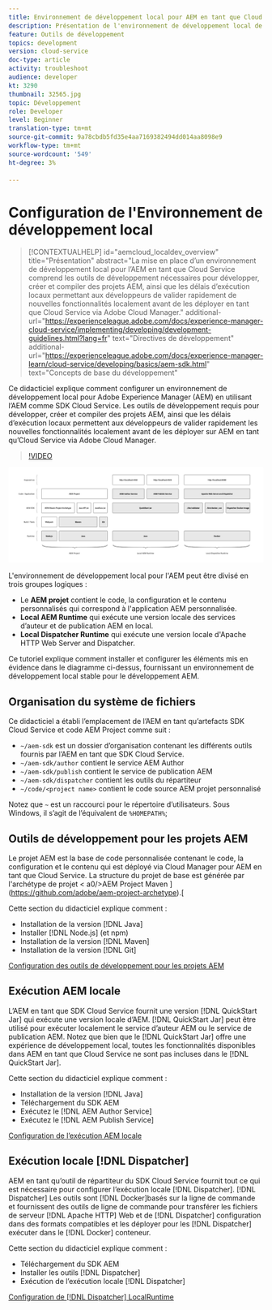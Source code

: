 ```yaml
---
title: Environnement de développement local pour AEM en tant que Cloud Service
description: Présentation de l'environnement de développement local de Adobe Experience Manager (AEM).
feature: Outils de développement
topics: development
version: cloud-service
doc-type: article
activity: troubleshoot
audience: developer
kt: 3290
thumbnail: 32565.jpg
topic: Développement
role: Developer
level: Beginner
translation-type: tm+mt
source-git-commit: 9a78cbdb5fd35e4aa7169382494dd014aa8098e9
workflow-type: tm+mt
source-wordcount: '549'
ht-degree: 3%

---
```



# Configuration de l&#39;Environnement de développement local

>[!CONTEXTUALHELP]
>id="aemcloud_localdev_overview"
>title="Présentation"
>abstract="La mise en place d’un environnement de développement local pour l’AEM en tant que Cloud Service comprend les outils de développement nécessaires pour développer, créer et compiler des projets AEM, ainsi que les délais d’exécution locaux permettant aux développeurs de valider rapidement de nouvelles fonctionnalités localement avant de les déployer en tant que Cloud Service via Adobe Cloud Manager."
>additional-url="https://experienceleague.adobe.com/docs/experience-manager-cloud-service/implementing/developing/development-guidelines.html?lang=fr" text="Directives de développement"
>additional-url="https://experienceleague.adobe.com/docs/experience-manager-learn/cloud-service/developing/basics/aem-sdk.html" text="Concepts de base du développement"

Ce didacticiel explique comment configurer un environnement de développement local pour Adobe Experience Manager (AEM) en utilisant l’AEM comme SDK Cloud Service. Les outils de développement requis pour développer, créer et compiler des projets AEM, ainsi que les délais d’exécution locaux permettent aux développeurs de valider rapidement les nouvelles fonctionnalités localement avant de les déployer sur AEM en tant qu’Cloud Service via Adobe Cloud Manager.

>[!VIDEO](https://video.tv.adobe.com/v/32565/?quality=12&learn=on)

![AEM en tant que pôle technologique de l&#39;Environnement de développement local Cloud Service](./assets/overview/aem-sdk-technology-stack.png)

L&#39;environnement de développement local pour l&#39;AEM peut être divisé en trois groupes logiques :

+ Le __AEM projet__ contient le code, la configuration et le contenu personnalisés qui correspond à l&#39;application AEM personnalisée.
+ __Local AEM Runtime__ qui exécute une version locale des services d’auteur et de publication AEM en local.
+ __Local Dispatcher Runtime__ qui exécute une version locale d&#39;Apache HTTP Web Server and Dispatcher.

Ce tutoriel explique comment installer et configurer les éléments mis en évidence dans le diagramme ci-dessus, fournissant un environnement de développement local stable pour le développement AEM.

## Organisation du système de fichiers

Ce didacticiel a établi l’emplacement de l’AEM en tant qu’artefacts SDK Cloud Service et code AEM Project comme suit :

+ `~/aem-sdk` est un dossier d’organisation contenant les différents outils fournis par l’AEM en tant que SDK Cloud Service.
+ `~/aem-sdk/author` contient le service AEM Author
+ `~/aem-sdk/publish` contient le service de publication AEM
+ `~/aem-sdk/dispatcher` contient les outils du répartiteur
+ `~/code/<project name>` contient le code source AEM projet personnalisé

Notez que `~` est un raccourci pour le répertoire d’utilisateurs. Sous Windows, il s’agit de l’équivalent de `%HOMEPATH%`;

## Outils de développement pour les projets AEM

Le projet AEM est la base de code personnalisée contenant le code, la configuration et le contenu qui est déployé via Cloud Manager pour AEM en tant que Cloud Service. La structure du projet de base est générée par l&#39;archétype de projet &lt; a0/>AEM Project Maven ](https://github.com/adobe/aem-project-archetype).[

Cette section du didacticiel explique comment :

+ Installation de la version [!DNL Java]
+ Installer [!DNL Node.js] (et npm)
+ Installation de la version [!DNL Maven]
+ Installation de la version [!DNL Git]

[Configuration des outils de développement pour les projets AEM](./development-tools.md)

## Exécution AEM locale

L’AEM en tant que SDK Cloud Service fournit une version [!DNL QuickStart Jar] qui exécute une version locale d’AEM. [!DNL QuickStart Jar] peut être utilisé pour exécuter localement le service d’auteur AEM ou le service de publication AEM. Notez que bien que le [!DNL QuickStart Jar] offre une expérience de développement local, toutes les fonctionnalités disponibles dans AEM en tant que Cloud Service ne sont pas incluses dans le [!DNL QuickStart Jar].

Cette section du didacticiel explique comment :

+ Installation de la version [!DNL Java]
+ Téléchargement du SDK AEM
+ Exécutez le [!DNL AEM Author Service]
+ Exécutez le [!DNL AEM Publish Service]

[Configuration de l’exécution AEM locale](./aem-runtime.md)

## Exécution locale [!DNL Dispatcher]

AEM en tant qu’outil de répartiteur du SDK Cloud Service fournit tout ce qui est nécessaire pour configurer l’exécution locale [!DNL Dispatcher]. [!DNL Dispatcher] Les outils sont  [!DNL Docker]basés sur la ligne de commande et fournissent des outils de ligne de commande pour transférer les fichiers de serveur  [!DNL Apache HTTP] Web et de  [!DNL Dispatcher] configuration dans des formats compatibles et les déployer pour les  [!DNL Dispatcher] exécuter dans le  [!DNL Docker] conteneur.

Cette section du didacticiel explique comment :

+ Téléchargement du SDK AEM
+ Installer les outils [!DNL Dispatcher]
+ Exécution de l’exécution locale [!DNL Dispatcher]

[Configuration de  [!DNL Dispatcher] LocalRuntime](./dispatcher-tools.md)
